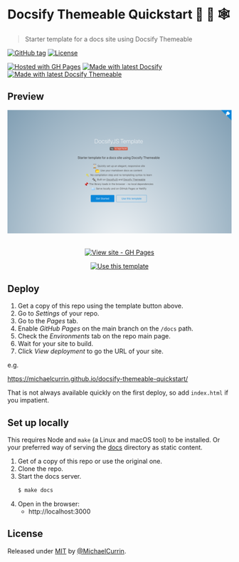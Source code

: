 # Docsify Themeable Quickstart 📒 🎨 🕸
> Starter template for a docs site using Docsify Themeable

[![GitHub tag](https://img.shields.io/github/tag/MichaelCurrin/docsify-themeable-quickstart)](https://github.com/MichaelCurrin/docsify-themeable-quickstart/tags/?include_prereleases&sort=semver)
[![License](https://img.shields.io/badge/License-MIT-blue)](#license)

[![Hosted with GH Pages](https://img.shields.io/badge/Hosted_with-GitHub_Pages-blue?logo=github&logoColor=white)](https://pages.github.com/)
[![Made with latest Docsify](https://img.shields.io/npm/v/docsify/latest?label=docsify)](https://docsify.js.org/)
[![Made with latest Docsify Themeable](https://img.shields.io/npm/v/docsify-themeable/latest?label=docsify-themeable)](https://jhildenbiddle.github.io/docsify-themeable/)


## Preview

<div align="center">
    <a href="https://michaelcurrin.github.io/docsify-themeable-quickstart/">
        <img src="/sample.png" alt="Sample screenshot" title="Sample screenshot" width="600" />
    </a>
</div>

<br>

<div align="center">

[![View site - GH Pages](https://img.shields.io/badge/View_site-GH_Pages-blue?style=for-the-badge)](https://michaelcurrin.github.io/docsify-themeable-quickstart/)

[![Use this template](https://img.shields.io/badge/Generate-Use_this_template-2ea44f?style=for-the-badge)](https://github.com/MichaelCurrin/docsify-themeable-quickstart/generate)

</div>


## Deploy

1. Get a copy of this repo using the template button above.
2. Go to _Settings_ of your repo.
3. Go to the _Pages_ tab.
4. Enable _GitHub Pages_ on the main branch on the `/docs` path.
5. Check the _Environments_ tab on the repo main page.
6. Wait for your site to build.
7. Click _View deployment_ to go the URL of your site.

e.g.

https://michaelcurrin.github.io/docsify-themeable-quickstart/

That is not always available quickly on the first deploy, so add `index.html` if you impatient.


## Set up locally

This requires Node and `make` (a Linux and macOS tool) to be installed. Or your preferred way of serving the [docs](/docs/) directory as static content.

1. Get of a copy of this repo or use the original one.
2. Clone the repo.
3. Start the docs server.
    ```sh
    $ make docs
    ```
4. Open in the browser:
    - http://localhost:3000


## License

Released under [MIT](/LICENSE) by [@MichaelCurrin](https://github.com/MichaelCurrin).
